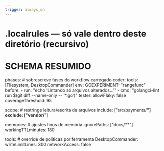 ```yaml
---
trigger: always_on
---
```


# .localrules — só vale dentro deste diretório (recursivo)
# SCHEMA RESUMIDO
phases:                # sobrescreve fases do workflow carregado
  coder:
    tools: [Filesystem, DesktopCommander]
    env:
      GOEXPERIMENT: "rangefunc"
    before:
      - run: "echo 'Lintando só arquivos alterados…'"
      - cmd: "golangci-lint run $(git diff --name-only -- '*.go')"
  tester:
    allowFlaky: false
    coverageThreshold: 95

scope:                 # restringe leitura/escrita de arquivos
  include: ["src/payments/**"]
  exclude: ["vendor/**"]

memories:              # ajustes finos de memória
  ignorePaths: ["docs/**"]
  workingTTLminutes: 180

tools:                 # override de políticas por ferramenta
  DesktopCommander:
    writeLimitLines: 300
    networkAccess: false
